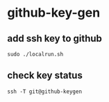 # github-key-gen

## add ssh key to github
```
sudo ./localrun.sh
```

## check key status
```
ssh -T git@github-keygen
```